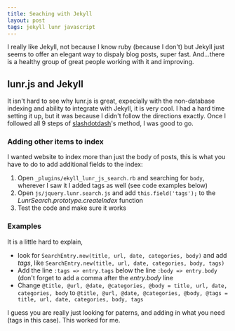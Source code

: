 ```yaml
---
title: Seaching with Jekyll
layout: post
tags: jekyll lunr javascript
---
```

I really like Jekyll, not because I know ruby (because I don't) but Jekyll just seems to offer an elegant way to dispaly blog posts, super fast. And...there is a healthy group of great people working with it and improving.

## lunr.js and Jekyll

It isn't hard to see why lunr.js is great, expecially with the non-database indexing and ability to integrate with Jekyll, it is very cool. I had a hard time setting it up, but it was because I didn't follow the directions exactly. Once I followed all 9 steps of [slashdotdash](https://github.com/slashdotdash/jekyll-lunr-js-search)'s method, I was good to go.

### Adding other items to index

I wanted website to index more than just the body of posts, this is what you have to do to add additional fields to the index:

1. Open `_plugins/ekyll_lunr_js_search.rb` and searching for `body`, wherever I saw it I added tags as well (see code examples below)
2. Open `js/jquery.lunr.search.js` and add `this.field('tags');` to the *LunrSearch.prototype.createIndex* function
3. Test the code and make sure it works

### Examples

It is a little hard to explain, 

* look for `SearchEntry.new(title, url, date, categories, body)` and add *tags*, like `SearchEntry.new(title, url, date, categories, body, tags)`
* Add the line `:tags => entry.tags` below the line `:body => entry.body` (don't forget to add a comma after the *entry.body* line
* Change `@title, @url, @date, @categories, @body = title, url, date, categories, body` to `@title, @url, @date, @categories, @body, @tags = title, url, date, categories, body, tags`

I guess you are really just looking for paterns, and adding in what you need (tags in this case). This worked for me.

